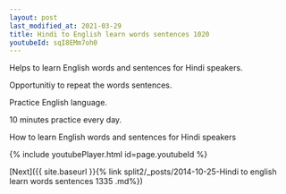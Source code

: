 ```yaml
---
layout: post
last_modified_at: 2021-03-29
title: Hindi to English learn words sentences 1020 
youtubeId: sqI8EMm7oh0
---
```

 
 
Helps to learn English words and sentences for Hindi speakers.

Opportunitiy to repeat the words sentences. 

Practice English language. 
 
10 minutes practice every day. 
 
How to learn English words and sentences for Hindi speakers 
 
{% include youtubePlayer.html id=page.youtubeId %}
 
 
[Next]({{ site.baseurl }}{% link  split2/_posts/2014-10-25-Hindi to english learn words sentences 1335 .md%})
 
